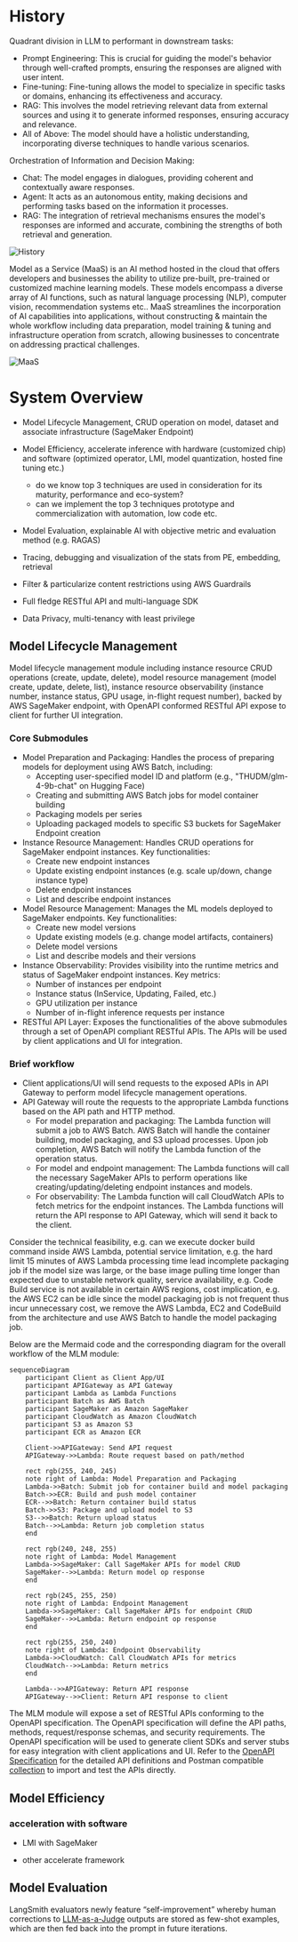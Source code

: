 # History

Quadrant division in LLM to performant in downstream tasks:

* Prompt Engineering: This is crucial for guiding the model's behavior through well-crafted prompts, ensuring the responses are aligned with user intent.
* Fine-tuning: Fine-tuning allows the model to specialize in specific tasks or domains, enhancing its effectiveness and accuracy.
* RAG: This involves the model retrieving relevant data from external sources and using it to generate informed responses, ensuring accuracy and relevance.
* All of Above: The model should have a holistic understanding, incorporating diverse techniques to handle various scenarios.

Orchestration of Information and Decision Making:

* Chat: The model engages in dialogues, providing coherent and contextually aware responses.
* Agent: It acts as an autonomous entity, making decisions and performing tasks based on the information it processes.
* RAG: The integration of retrieval mechanisms ensures the model's responses are informed and accurate, combining the strengths of both retrieval and generation.

![History](./img/history.png)

Model as a Service (MaaS) is an AI method hosted in the cloud that offers developers and businesses the ability to utilize pre-built, pre-trained or customized machine learning models. These models encompass a diverse array of AI functions, such as natural language processing (NLP), computer vision, recommendation systems etc.. MaaS streamlines the incorporation of AI capabilities into applications, without constructing & maintain the whole workflow including data preparation, model training & tuning and infrastructure operation from scratch, allowing businesses to concentrate on addressing practical challenges.

![MaaS](./img/maas.png)

# System Overview
* Model Lifecycle Management, CRUD operation on model, dataset and associate infrastructure (SageMaker Endpoint)
* Model Efficiency, accelerate inference with hardware (customized chip) and software (optimized operator, LMI, model quantization, hosted fine tuning etc.)
    * do we know top 3 techniques are used in consideration for its maturity, performance and eco-system?
    * can we implement the top 3 techniques prototype and commercialization with automation, low code etc.


* Model Evaluation, explainable AI with objective metric and evaluation method (e.g. RAGAS) 
* Tracing, debugging and visualization of the stats from PE, embedding, retrieval
* Filter & particularize content restrictions using AWS Guardrails 
* Full fledge RESTful API and multi-language SDK
* Data Privacy, multi-tenancy with least privilege 

## Model Lifecycle Management

Model lifecycle management module including instance resource CRUD operations (create, update, delete), model resource management (model create, update, delete, list), instance resource observability (instance number, instance status, GPU usage, in-flight request number), backed by AWS SageMaker endpoint, with OpenAPI conformed RESTful API expose to client for further UI integration.

### Core Submodules
- Model Preparation and Packaging: Handles the process of preparing models for deployment using AWS Batch, including:
    - Accepting user-specified model ID and platform (e.g., "THUDM/glm-4-9b-chat" on Hugging Face)
    - Creating and submitting AWS Batch jobs for model container building
    - Packaging models per series
    - Uploading packaged models to specific S3 buckets for SageMaker Endpoint creation
- Instance Resource Management: Handles CRUD operations for SageMaker endpoint instances. Key functionalities:
    - Create new endpoint instances
    - Update existing endpoint instances (e.g. scale up/down, change instance type)
    - Delete endpoint instances
    - List and describe endpoint instances
- Model Resource Management: Manages the ML models deployed to SageMaker endpoints. Key functionalities:
    - Create new model versions
    - Update existing models (e.g. change model artifacts, containers)
    - Delete model versions
    - List and describe models and their versions
- Instance Observability: Provides visibility into the runtime metrics and status of SageMaker endpoint instances. Key metrics:
    - Number of instances per endpoint
    - Instance status (InService, Updating, Failed, etc.)
    - GPU utilization per instance
    - Number of in-flight inference requests per instance
- RESTful API Layer: Exposes the functionalities of the above submodules through a set of OpenAPI compliant RESTful APIs. The APIs will be used by client applications and UI for integration.

### Brief workflow

* Client applications/UI will send requests to the exposed APIs in API Gateway to perform model lifecycle management operations.
* API Gateway will route the requests to the appropriate Lambda functions based on the API path and HTTP method.
    * For model preparation and packaging: The Lambda function will submit a job to AWS Batch. AWS Batch will handle the container building, model packaging, and S3 upload processes. Upon job completion, AWS Batch will notify the Lambda function of the operation status.
    * For model and endpoint management: The Lambda functions will call the necessary SageMaker APIs to perform operations like creating/updating/deleting endpoint instances and models.
    * For observability: The Lambda function will call CloudWatch APIs to fetch metrics for the endpoint instances. The Lambda functions will return the API response to API Gateway, which will send it back to the client.

Consider the technical feasibility, e.g. can we execute docker build command inside AWS Lambda, potential service limitation, e.g. the hard limit 15 minutes of AWS Lambda processing time lead incomplete packaging job if the model size was large, or the base image pulling time longer than expected due to unstable network quality, service availability, e.g. Code Build service is not available in certain AWS regions, cost implication, e.g. the AWS EC2 can be idle since the model packaging job is not frequent thus incur unnecessary cost, we remove the AWS Lambda, EC2 and CodeBuild from the architecture and use AWS Batch to handle the model packaging job.

Below are the Mermaid code and the corresponding diagram for the overall workflow of the MLM module:

```mermaid
sequenceDiagram
    participant Client as Client App/UI
    participant APIGateway as API Gateway
    participant Lambda as Lambda Functions
    participant Batch as AWS Batch
    participant SageMaker as Amazon SageMaker
    participant CloudWatch as Amazon CloudWatch
    participant S3 as Amazon S3
    participant ECR as Amazon ECR
    
    Client->>APIGateway: Send API request
    APIGateway->>Lambda: Route request based on path/method
    
    rect rgb(255, 240, 245)
    note right of Lambda: Model Preparation and Packaging
    Lambda->>Batch: Submit job for container build and model packaging
    Batch->>ECR: Build and push model container
    ECR-->>Batch: Return container build status
    Batch->>S3: Package and upload model to S3
    S3-->>Batch: Return upload status
    Batch-->>Lambda: Return job completion status
    end

    rect rgb(240, 248, 255)
    note right of Lambda: Model Management
    Lambda->>SageMaker: Call SageMaker APIs for model CRUD  
    SageMaker-->>Lambda: Return model op response   
    end

    rect rgb(245, 255, 250)
    note right of Lambda: Endpoint Management
    Lambda->>SageMaker: Call SageMaker APIs for endpoint CRUD
    SageMaker-->>Lambda: Return endpoint op response
    end

    rect rgb(255, 250, 240)
    note right of Lambda: Endpoint Observability
    Lambda->>CloudWatch: Call CloudWatch APIs for metrics
    CloudWatch-->>Lambda: Return metrics
    end

    Lambda-->>APIGateway: Return API response
    APIGateway-->>Client: Return API response to client
```

The MLM module will expose a set of RESTful APIs conforming to the OpenAPI specification. The OpenAPI specification will define the API paths, methods, request/response schemas, and security requirements. The OpenAPI specification will be used to generate client SDKs and server stubs for easy integration with client applications and UI. Refer to the [OpenAPI Specification](docs/OpenAPI_v1.1.yaml) for the detailed API definitions and Postman compatible [collection](docs/postman_collection_v1.1.json) to import and test the APIs directly.

## Model Efficiency

### acceleration with software

* LMI with SageMaker

* other accelerate framework

## Model Evaluation

LangSmith evaluators newly feature “self-improvement” whereby human corrections to [LLM-as-a-Judge](https://blog.langchain.dev/aligning-llm-as-a-judge-with-human-preferences/) outputs are stored as few-shot examples, which are then fed back into the prompt in future iterations.


